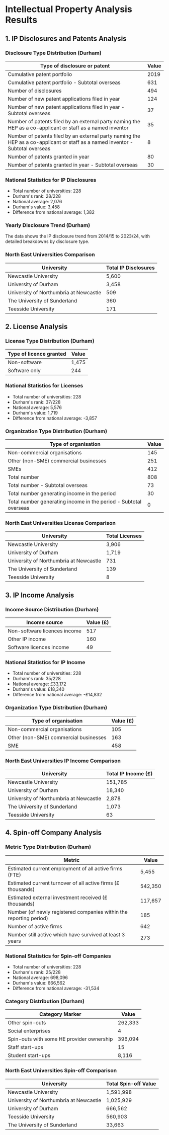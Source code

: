 # Intellectual Property Analysis Results

## 1. IP Disclosures and Patents Analysis

### Disclosure Type Distribution (Durham)
| Type of disclosure or patent | Value |
|-----------------------------|-------|
| Cumulative patent portfolio | 2019 |
| Cumulative patent portfolio - Subtotal overseas | 631 |
| Number of disclosures | 494 |
| Number of new patent applications filed in year | 124 |
| Number of new patent applications filed in year - Subtotal overseas | 37 |
| Number of patents filed by an external party naming the HEP as a co-applicant or staff as a named inventor | 35 |
| Number of patents filed by an external party naming the HEP as a co-applicant or staff as a named inventor - Subtotal overseas | 8 |
| Number of patents granted in year | 80 |
| Number of patents granted in year - Subtotal overseas | 30 |

### National Statistics for IP Disclosures
- Total number of universities: 228
- Durham's rank: 28/228
- National average: 2,076
- Durham's value: 3,458
- Difference from national average: 1,382

### Yearly Disclosure Trend (Durham)
The data shows the IP disclosure trend from 2014/15 to 2023/24, with detailed breakdowns by disclosure type.

### North East Universities Comparison
| University | Total IP Disclosures |
|------------|---------------------|
| Newcastle University | 5,600 |
| University of Durham | 3,458 |
| University of Northumbria at Newcastle | 509 |
| The University of Sunderland | 360 |
| Teesside University | 171 |

## 2. License Analysis

### License Type Distribution (Durham)
| Type of licence granted | Value |
|------------------------|-------|
| Non-software | 1,475 |
| Software only | 244 |

### National Statistics for Licenses
- Total number of universities: 228
- Durham's rank: 37/228
- National average: 5,576
- Durham's value: 1,719
- Difference from national average: -3,857

### Organization Type Distribution (Durham)
| Type of organisation | Value |
|---------------------|-------|
| Non-commercial organisations | 145 |
| Other (non-SME) commercial businesses | 251 |
| SMEs | 412 |
| Total number | 808 |
| Total number - Subtotal overseas | 73 |
| Total number generating income in the period | 30 |
| Total number generating income in the period - Subtotal overseas | 0 |

### North East Universities License Comparison
| University | Total Licenses |
|------------|---------------|
| Newcastle University | 3,906 |
| University of Durham | 1,719 |
| University of Northumbria at Newcastle | 731 |
| The University of Sunderland | 139 |
| Teesside University | 8 |

## 3. IP Income Analysis

### Income Source Distribution (Durham)
| Income source | Value (£) |
|---------------|-----------|
| Non-software licences income | 517 |
| Other IP income | 160 |
| Software licences income | 49 |

### National Statistics for IP Income
- Total number of universities: 228
- Durham's rank: 35/228
- National average: £33,172
- Durham's value: £18,340
- Difference from national average: -£14,832

### Organization Type Distribution (Durham)
| Type of organisation | Value (£) |
|---------------------|-----------|
| Non-commercial organisations | 105 |
| Other (non-SME) commercial businesses | 163 |
| SME | 458 |

### North East Universities IP Income Comparison
| University | Total IP Income (£) |
|------------|-------------------|
| Newcastle University | 151,785 |
| University of Durham | 18,340 |
| University of Northumbria at Newcastle | 2,878 |
| The University of Sunderland | 1,073 |
| Teesside University | 63 |

## 4. Spin-off Company Analysis

### Metric Type Distribution (Durham)
| Metric | Value |
|--------|-------|
| Estimated current employment of all active firms (FTE) | 5,455 |
| Estimated current turnover of all active firms (£ thousands) | 542,350 |
| Estimated external investment received (£ thousands) | 117,657 |
| Number (of newly registered companies within the reporting period) | 185 |
| Number of active firms | 642 |
| Number still active which have survived at least 3 years | 273 |

### National Statistics for Spin-off Companies
- Total number of universities: 228
- Durham's rank: 25/228
- National average: 698,096
- Durham's value: 666,562
- Difference from national average: -31,534

### Category Distribution (Durham)
| Category Marker | Value |
|----------------|-------|
| Other spin-outs | 262,333 |
| Social enterprises | 4 |
| Spin-outs with some HE provider ownership | 396,094 |
| Staff start-ups | 15 |
| Student start-ups | 8,116 |

### North East Universities Spin-off Comparison
| University | Total Spin-off Value |
|------------|---------------------|
| Newcastle University | 1,591,998 |
| University of Northumbria at Newcastle | 1,025,929 |
| University of Durham | 666,562 |
| Teesside University | 560,903 |
| The University of Sunderland | 33,663 | 